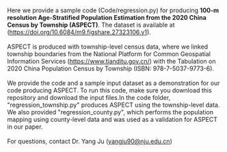 <br>Here we provide a sample code (Code/regression.py) for producing **100-m resolution Age-Stratified Population Estimation from the 2020 China Census by Township (ASPECT)**. The dataset is available at (https://doi.org/10.6084/m9.figshare.27323106.v1).<br/>
<br>ASPECT is produced with township-level census data, where we linked township boundaries from the National Platform for Common Geospatial Information Services (https://www.tianditu.gov.cn/) with the Tabulation on 2020 China Population Census by Township (ISBN: 978-7-5037-9773-6).<br/> 
<br>We provide the code and a sample input dataset as a demonstration for our code producing ASPECT. To run this code, make sure you download this repository and download the input files.In the code folder, "regression_township.py" produces ASPECT using the township-level data. We also provided "regression_county.py", which performs the population mapping using county-level data and was used as a validation for ASPECT in our paper.<br/>
<br>For questions, contact Dr. Yang Ju (yangju90@nju.edu.cn) <br/>
